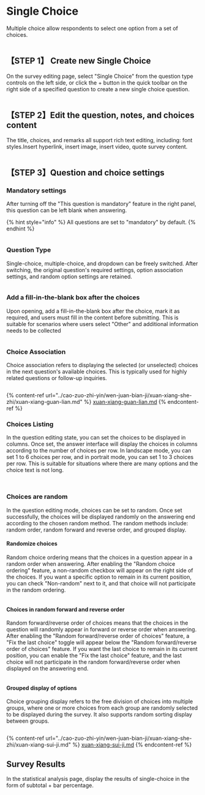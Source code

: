 # Single Choice

Multiple choice allow respondents to select one option from a set of choices.

<figure><img src="../../.gitbook/assets/image (11) (1).png" alt=""><figcaption></figcaption></figure>

## 【STEP 1】 Create new Single Choice

On the survey editing page, select "Single Choice" from the question type controls on the left side, or click the + button in the quick toolbar on the right side of a specified question to create a new single choice question.

<figure><img src="../../.gitbook/assets/image (12) (1).png" alt=""><figcaption></figcaption></figure>

## 【STEP 2】Edit the question, notes, and choices content

The title, choices, and remarks all support rich text editing, including: font styles.Insert hyperlink, insert image, insert video, quote survey content.

<figure><img src="../../.gitbook/assets/image (13) (1).png" alt=""><figcaption></figcaption></figure>

## 【STEP 3】Question and choice settings

### Mandatory settings

After turning off the "This question is mandatory" feature in the right panel, this question can be left blank when answering.

{% hint style="info" %}
All questions are set to "mandatory" by default.
{% endhint %}

<figure><img src="../../.gitbook/assets/image (14).png" alt=""><figcaption></figcaption></figure>

### Question Type

Single-choice, multiple-choice, and dropdown  can be freely switched. After switching, the original question's required settings, option association settings, and random option settings are retained.

<figure><img src="../../.gitbook/assets/image (15).png" alt=""><figcaption></figcaption></figure>

### Add a fill-in-the-blank box after the choices

Upon opening, add a fill-in-the-blank box after the choice, mark it as required, and users must fill in the content before submitting. This is suitable for scenarios where users select "Other" and additional information needs to be collected

<figure><img src="../../.gitbook/assets/image (16).png" alt=""><figcaption></figcaption></figure>

### Choice Association

&#x20;Choice association refers to displaying the selected (or unselected) choices in the next question's available choices. This is typically used for highly related questions or follow-up inquiries.

<figure><img src="../../.gitbook/assets/image (18).png" alt=""><figcaption></figcaption></figure>

{% content-ref url="../cao-zuo-zhi-yin/wen-juan-bian-ji/xuan-xiang-she-zhi/xuan-xiang-guan-lian.md" %}
[xuan-xiang-guan-lian.md](../cao-zuo-zhi-yin/wen-juan-bian-ji/xuan-xiang-she-zhi/xuan-xiang-guan-lian.md)
{% endcontent-ref %}

### Choices Listing

In the question editing state, you can set the choices to be displayed in columns. Once set, the answer interface will display the choices in columns according to the number of choices per row. In landscape mode, you can set 1 to 6 choices per row, and in portrait mode, you can set 1 to 3 choices per row. This is suitable for situations where there are many options and the choice text is not long.

<figure><img src="../../.gitbook/assets/image (19).png" alt=""><figcaption></figcaption></figure>

<figure><img src="../../.gitbook/assets/image (21).png" alt=""><figcaption></figcaption></figure>

### Choices are random

In the question editing mode, choices can be set to random. Once set successfully, the choices will be displayed randomly on the answering end according to the chosen random method. The random methods include: random order, random forward and reverse order, and grouped display.

#### Randomize choices

Random choice ordering means that the choices in a question appear in a random order when answering. After enabling the "Random choice ordering" feature, a non-random checkbox will appear on the right side of the choices. If you want a specific option to remain in its current position, you can check "Non-random" next to it, and that choice will not participate in the random ordering.

<figure><img src="../../.gitbook/assets/image (22).png" alt=""><figcaption></figcaption></figure>

#### Choices in random forward and reverse order

Random forward/reverse order of choices means that the choices in the question will randomly appear in forward or reverse order when answering. After enabling the "Random forward/reverse order of choices" feature, a "Fix the last choice" toggle will appear below the "Random forward/reverse order of choices" feature. If you want the last choice to remain in its current position, you can enable the "Fix the last choice" feature, and the last choice will not participate in the random forward/reverse order when displayed on the answering end.

<figure><img src="../../.gitbook/assets/image (23).png" alt=""><figcaption></figcaption></figure>

#### Grouped display of options

Choice grouping display refers to the free division of choices into multiple groups, where one or more choices from each group are randomly selected to be displayed during the survey. It also supports random sorting display between groups.

<figure><img src="../../.gitbook/assets/image (24).png" alt=""><figcaption></figcaption></figure>

{% content-ref url="../cao-zuo-zhi-yin/wen-juan-bian-ji/xuan-xiang-she-zhi/xuan-xiang-sui-ji.md" %}
[xuan-xiang-sui-ji.md](../cao-zuo-zhi-yin/wen-juan-bian-ji/xuan-xiang-she-zhi/xuan-xiang-sui-ji.md)
{% endcontent-ref %}



## Survey Results

In the statistical analysis page, display the results of single-choice  in the form of subtotal + bar percentage.

<figure><img src="../../.gitbook/assets/image (25).png" alt=""><figcaption></figcaption></figure>

